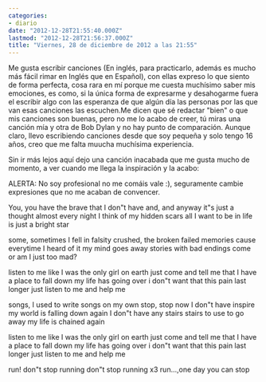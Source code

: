 ```yaml
---
categories:
- diario
date: "2012-12-28T21:55:40.000Z"
lastmod: "2012-12-28T21:56:37.000Z"
title: "Viernes, 28 de diciembre de 2012 a las 21:55"
---
```


Me gusta escribir canciones (En inglés, para practicarlo, además es mucho más fácil rimar en Inglés que en Español), con ellas expreso lo que siento de forma perfecta, cosa rara en mí porque me cuesta muchísimo saber mis emociones, es como, si la única forma de expresarme y desahogarme fuera el escribir algo con las esperanza de que algún día las personas por las que van esas canciones las escuchen.Me  dicen que sé redactar "bien" o que mis canciones son buenas, pero no me lo acabo de creer, tú miras una canción mía y otra de Bob Dylan y no hay punto de comparación. Aunque claro, llevo escribiendo canciones desde que soy pequeña y solo tengo 16 años, creo que me falta muucha muchísima experiencia. 


Sin ir más lejos aquí dejo una canción inacabada que me gusta mucho de momento, a ver cuando me llega la inspiración y la acabo: 

ALERTA: No soy profesional no me comáis vale :), seguramente cambie expresiones que no me acaban de convencer. 

You, you have the brave that I don"t have
and, and anyway it"s just a thought
almost every night I think 
of my hidden scars 
all I want to be in life 
is just a bright star

some, sometimes I fell in falsity
crushed, the broken failed memories
cause everytime I heard of it 
my mind goes away
stories with bad endings come
or am I just too mad?

listen to me
like I was the only girl on earth
just come and tell me
that I have a place to fall down
my life has going over
i don"t want that this pain last longer
just listen to me
and help me

songs, I used to write songs on my own
stop, stop now I don"t have inspire
my world is falling down again
I don"t have any stairs
stairs to use to go away
my life is chained again

listen to me
like I was the only girl on earth
just come and tell me
that I have a place to fall down
my life has going over
i don"t want that this pain last longer
just listen to me
and help me

run! don"t stop running
don"t stop running x3
run...,one day you can stop